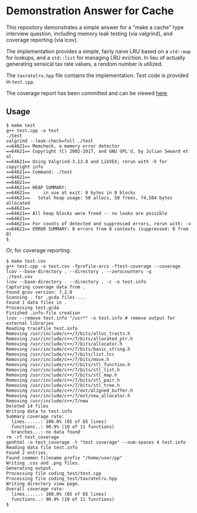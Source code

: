 # Demonstration Answer for Cache

This repository demonstrates a simple answer for a "make a cache" type interview question, including memory leak testing (via valgrind), and coverage reporting (via lcov).

The implementation provides a simple, fairly naive LRU based on a `std::map` for lookups, and a `std::list` for managing LRU eviction.  In lieu of actually generating sensical tax rate values, a random number is utilized.

The `taxratelru.hpp` file contains the implementation.  Test code is provided in `test.cpp`.

The coverage report has been committed and can be viewed [here](https://htmlpreview.github.io/?https://raw.githubusercontent.com/bennbollay/taxrate_cache/master/test_coverage/index.html).

## Usage

```
$ make test
g++ test.cpp -o test
./test
valgrind --leak-check=full ./test
==64621== Memcheck, a memory error detector
==64621== Copyright (C) 2002-2017, and GNU GPL'd, by Julian Seward et al.
==64621== Using Valgrind-3.13.0 and LibVEX; rerun with -h for copyright info
==64621== Command: ./test
==64621== 
==64621== 
==64621== HEAP SUMMARY:
==64621==     in use at exit: 0 bytes in 0 blocks
==64621==   total heap usage: 50 allocs, 50 frees, 74,504 bytes allocated
==64621== 
==64621== All heap blocks were freed -- no leaks are possible
==64621== 
==64621== For counts of detected and suppressed errors, rerun with: -v
==64621== ERROR SUMMARY: 0 errors from 0 contexts (suppressed: 0 from 0)
$
```

Or, for coverage reporting:

```
$ make test.cov
g++ test.cpp -o test.cov -fprofile-arcs -ftest-coverage --coverage
lcov --base-directory . --directory . --zerocounters -q
./test.cov
lcov --base-directory . --directory . -c -o test.info
Capturing coverage data from .
Found gcov version: 7.2.0
Scanning . for .gcda files ...
Found 1 data files in .
Processing test.gcda
Finished .info-file creation
lcov --remove test.info "/usr*" -o test.info # remove output for external libraries
Reading tracefile test.info
Removing /usr/include/c++/7/bits/alloc_traits.h
Removing /usr/include/c++/7/bits/allocated_ptr.h
Removing /usr/include/c++/7/bits/allocator.h
Removing /usr/include/c++/7/bits/basic_string.h
Removing /usr/include/c++/7/bits/list.tcc
Removing /usr/include/c++/7/bits/move.h
Removing /usr/include/c++/7/bits/stl_function.h
Removing /usr/include/c++/7/bits/stl_list.h
Removing /usr/include/c++/7/bits/stl_map.h
Removing /usr/include/c++/7/bits/stl_pair.h
Removing /usr/include/c++/7/bits/stl_tree.h
Removing /usr/include/c++/7/ext/aligned_buffer.h
Removing /usr/include/c++/7/ext/new_allocator.h
Removing /usr/include/c++/7/new
Deleted 14 files
Writing data to test.info
Summary coverage rate:
  lines......: 100.0% (65 of 65 lines)
  functions..: 90.9% (10 of 11 functions)
  branches...: no data found
rm -rf test_coverage
genhtml -o test_coverage -t "test coverage" --num-spaces 4 test.info
Reading data file test.info
Found 2 entries.
Found common filename prefix "/home/user/pp"
Writing .css and .png files.
Generating output.
Processing file coding_test/test.cpp
Processing file coding_test/taxratelru.hpp
Writing directory view page.
Overall coverage rate:
  lines......: 100.0% (65 of 65 lines)
  functions..: 90.9% (10 of 11 functions)
$
```
